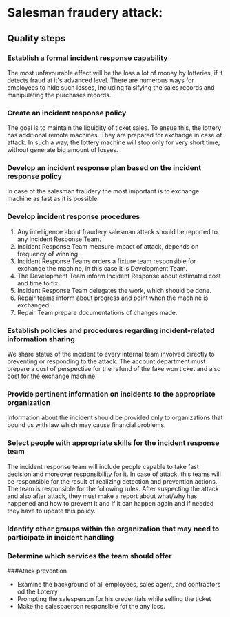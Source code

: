 # Salesman fraudery attack:
## Quality steps
### Establish a formal incident response capability
The most unfavourable effect will be the loss a lot of money by lotteries, if it detects fraud at it's advanced level.
There are numerous ways for employees to hide such losses, including falsifying the sales records and manipulating the purchases records.
### Create an incident response policy
The goal is to maintain the liquidity of ticket sales. To ensue this, the lottery has additional
remote machines. They are prepared for exchange in case of attack. In such a way, the lottery machine will stop only for very short time,
without generate big amount of losses.
### Develop an incident response plan based on the incident response policy
In case of the salesman fraudery the most important is to exchange machine as fast as it is possible. 
### Develop incident response procedures
1. Any intelligence about fraudery salesman attack should be reported to any Incident Response Team.
2. Incident Response Team measure impact of attack, depends on frequency of winning.  
3. Incident Response Teams orders a fixture team responsible for exchange the machine, in this case it is
Development Team.
4. The Development Team inform Incident Response about estimated cost and time to fix.
5. Incident Response Team delegates the work, which should be done.
6. Repair teams inform about progress and point when the machine is exchanged.
7. Repair Team prepare documentations of changes made.
### Establish policies and procedures regarding incident-related information sharing
We share status of the incident to every internal team involved directly to preventing or responding to the attack.
The account department must prepare a cost of perspective for the refund of the fake won ticket and also cost for the exchange machine.
### Provide pertinent information on incidents to the appropriate organization
Information about the incident should be provided only to organizations that bound us with law which may cause financial problems.
### Select people with appropriate skills for the incident response team
The incident response team will include people capable to take fast decision and moreover responsibility for it. In case of attack, this teams
will be responsible for the result of realizing detection and prevention actions.
The team is responsible for the following rules. After suspecting the attack and also after attack, they must make a report about what/why has happened and how to prevent it 
and if it can happen again and if needed they have to update this policy.
### Identify other groups within the organization that may need to participate in incident handling

### Determine which services the team should offer

###Atack prevention
- Examine the background of all employees, sales agent, and contractors od the Loterry
- Prompting the salesperson for his credentials while selling the ticket
- Make the salespaerson responsible fot the any loss.

